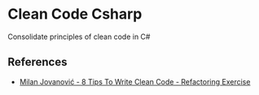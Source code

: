 # Clean Code Csharp

Consolidate principles of clean code in C#

## References

- [Milan Jovanović - 8 Tips To Write Clean Code - Refactoring Exercise](https://www.youtube.com/watch?v=McDvyFglkvU)